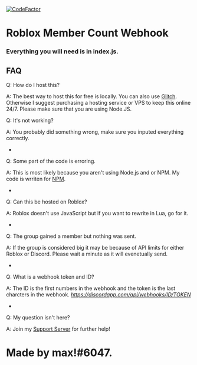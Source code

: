 [![CodeFactor](https://www.codefactor.io/repository/github/miscool/roblox-group-count/badge?s=fc430fdcee56a3bfa099858a8eb5405449c65343)](https://www.codefactor.io/repository/github/miscool/roblox-group-count)


Roblox Member Count Webhook
=================

### Everything you will need is in index.js.


FAQ
------------



Q: How do I host this?


A: The best way to host this for free is locally. You can also use [Glitch](https://glitch.com/). Otherwise I suggest purchasing a hosting service or VPS to keep this online 24/7. Please make sure that you are using Node.JS.


Q: It's not working?

A: You probably did something wrong, make sure you inputed everything correctly. 

-

Q: Some part of the code is erroring.


A: This is most likely because you aren't using Node.js and or NPM. My code is wrriten for [NPM](https://www.npmjs.com/get-npm).

-

Q: Can this be hosted on Roblox?
 
A: Roblox doesn't use JavaScript but if you want to rewrite in Lua, go for it.

-

Q: The group gained a member but nothing was sent.

A: If the group is considered big it may be because of API limits for either Roblox or Discord. Please wait a minute as it will evenetually send. 

-

Q: What is a webhook token and ID?

A: The ID is the first numbers in the webhook and the token is the last charcters in the webhook. 
_https://discordapp.com/api/webhooks/ID/TOKEN_

-

Q: My question isn't here?

A: Join my [Support Server](https://discord.gg/3S8cFHv) for further help! 
# Made by max!#6047. 

